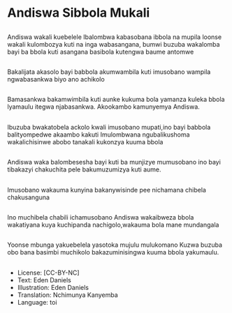 # Andiswa Sibbola Mukali

##
Andiswa wakali kuebelele Ibalombwa kabasobana ibbola na mupila loonse wakali kulombozya kuti na inga wabasangana, bumwi buzuba wakalomba bayi ba bbola kuti asangana basibola kutengwa baume antomwe

##
Bakalijata akasolo bayi babbola akumwambila kuti imusobano wampila ngwabasankwa biyo ano achikolo

##
Bamasankwa bakamwimbila kuti aunke kukuma bola yamanza kuleka bbola lyamaulu itegwa njabasankwa.
Akookambo kamunyemya Andiswa.

##
Ibuzuba bwakatobela ackolo kwali imusobano mupati,ino bayi babbola balityompedwe akaambo kakuti Imulombwana ngubalikushoma wakalichisinwe abobo tanakali kukonzya kuuma bbola

##
Andiswa waka balombesesha bayi kuti ba munjizye mumusobano ino bayi tibakazyi chakuchita pele bakumuzumizya kuti aume.

##
Imusobano wakauma kunyina bakanywisinde pee nichamana chibela chakusanguna

##
Ino muchibela chabili ichamusobano Andiswa wakaibweza bbola wakatiyana kuya kuchipanda nachigolo,wakauma bola mane mundangala

##
Yoonse mbunga yakuebelela yasotoka mujulu mulukomano Kuzwa buzuba obo bana basimbi muchikolo bakazuminisingwa kuuma bbola yakumaulu.

##
* License: [CC-BY-NC]
* Text: Eden Daniels
* Illustration: Eden Daniels
* Translation: Nchimunya Kanyemba
* Language: toi
